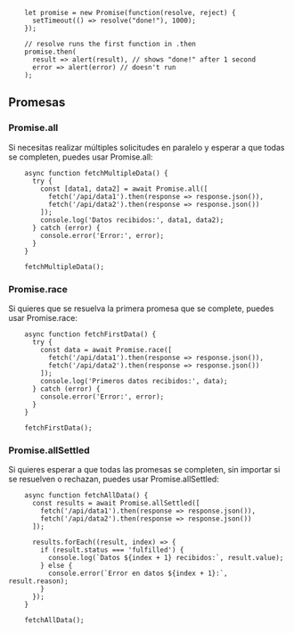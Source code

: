 
        
        let promise = new Promise(function(resolve, reject) {
          setTimeout(() => resolve("done!"), 1000);
        });
        
        // resolve runs the first function in .then
        promise.then(
          result => alert(result), // shows "done!" after 1 second
          error => alert(error) // doesn't run
        );
        

## Promesas
### Promise.all

Si necesitas realizar múltiples solicitudes en paralelo y esperar a que todas se completen, puedes usar Promise.all:


        async function fetchMultipleData() {
          try {
            const [data1, data2] = await Promise.all([
              fetch('/api/data1').then(response => response.json()),
              fetch('/api/data2').then(response => response.json())
            ]);
            console.log('Datos recibidos:', data1, data2);
          } catch (error) {
            console.error('Error:', error);
          }
        }
        
        fetchMultipleData();

### Promise.race

Si quieres que se resuelva la primera promesa que se complete, puedes usar Promise.race:

        async function fetchFirstData() {
          try {
            const data = await Promise.race([
              fetch('/api/data1').then(response => response.json()),
              fetch('/api/data2').then(response => response.json())
            ]);
            console.log('Primeros datos recibidos:', data);
          } catch (error) {
            console.error('Error:', error);
          }
        }
        
        fetchFirstData();
        
### Promise.allSettled

Si quieres esperar a que todas las promesas se completen, sin importar si se resuelven o rechazan, puedes usar Promise.allSettled:

        async function fetchAllData() {
          const results = await Promise.allSettled([
            fetch('/api/data1').then(response => response.json()),
            fetch('/api/data2').then(response => response.json())
          ]);
        
          results.forEach((result, index) => {
            if (result.status === 'fulfilled') {
              console.log(`Datos ${index + 1} recibidos:`, result.value);
            } else {
              console.error(`Error en datos ${index + 1}:`, result.reason);
            }
          });
        }
        
        fetchAllData();



